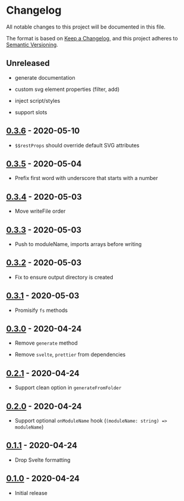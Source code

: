# Changelog

All notable changes to this project will be documented in this file.

The format is based on [Keep a Changelog](https://keepachangelog.com/en/1.0.0/),
and this project adheres to [Semantic Versioning](https://semver.org/spec/v2.0.0.html).

## Unreleased

- generate documentation

- custom svg element properties (filter, add)

- inject script/styles

- support slots

## [0.3.6](https://github.com/metonym/svg-to-svelte/releases/tag/v0.3.6) - 2020-05-10

- `$$restProps` should override default SVG attributes

## [0.3.5](https://github.com/metonym/svg-to-svelte/releases/tag/v0.3.5) - 2020-05-04

- Prefix first word with underscore that starts with a number

## [0.3.4](https://github.com/metonym/svg-to-svelte/releases/tag/v0.3.4) - 2020-05-03

- Move writeFile order

## [0.3.3](https://github.com/metonym/svg-to-svelte/releases/tag/v0.3.3) - 2020-05-03

- Push to moduleName, imports arrays before writing

## [0.3.2](https://github.com/metonym/svg-to-svelte/releases/tag/v0.3.2) - 2020-05-03

- Fix to ensure output directory is created

## [0.3.1](https://github.com/metonym/svg-to-svelte/releases/tag/v0.3.1) - 2020-05-03

- Promisify `fs` methods

## [0.3.0](https://github.com/metonym/svg-to-svelte/releases/tag/v0.3.0) - 2020-04-24

- Remove `generate` method

- Remove `svelte`, `prettier` from dependencies

## [0.2.1](https://github.com/metonym/svg-to-svelte/releases/tag/v0.2.1) - 2020-04-24

- Support clean option in `generateFromFolder`

## [0.2.0](https://github.com/metonym/svg-to-svelte/releases/tag/v0.2.0) - 2020-04-24

- Support optional `onModuleName` hook (`(moduleName: string) => moduleName`)

## [0.1.1](https://github.com/metonym/svg-to-svelte/releases/tag/v0.1.1) - 2020-04-24

- Drop Svelte formatting

## [0.1.0](https://github.com/metonym/svg-to-svelte/releases/tag/v0.1.0) - 2020-04-24

- Initial release
